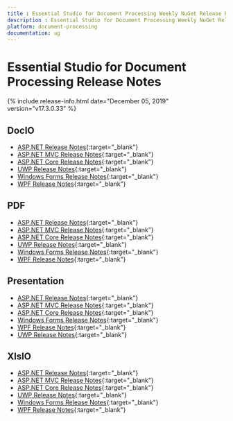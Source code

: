 ```yaml
---
title : Essential Studio for Document Processing Weekly NuGet Release Release Notes  
description : Essential Studio for Document Processing Weekly NuGet Release Release Notes  
platform: document-processing
documentation: ug
---
```


# Essential Studio for Document Processing  Release Notes  

{% include release-info.html date="December 05, 2019" version="v17.3.0.33" %} 

## DocIO

* [ASP.NET Release Notes](/aspnet/release-notes/v17.3.0.33#docio){:target="_blank"}
* [ASP.NET MVC Release Notes](/aspnetmvc/release-notes/v17.3.0.33#docio){:target="_blank"}
* [ASP.NET Core Release Notes](/aspnet-core/release-notes/v17.3.0.33#docio){:target="_blank"}
* [UWP Release Notes](/uwp/release-notes/v17.3.0.33#docio){:target="_blank"}
* [Windows Forms Release Notes](/windowsforms/release-notes/v17.3.0.33#docio){:target="_blank"}
* [WPF Release Notes](/wpf/release-notes/v17.3.0.33#docio){:target="_blank"}


## PDF

* [ASP.NET Release Notes](/aspnet/release-notes/v17.3.0.33#pdf){:target="_blank"}
* [ASP.NET MVC Release Notes](/aspnetmvc/release-notes/v17.3.0.33#pdf){:target="_blank"}
* [ASP.NET Core Release Notes](/aspnet-core/release-notes/v17.3.0.33#pdf){:target="_blank"}
* [UWP Release Notes](/uwp/release-notes/v17.3.0.33#pdf){:target="_blank"}
* [Windows Forms Release Notes](/windowsforms/release-notes/v17.3.0.33#pdf){:target="_blank"}
* [WPF Release Notes](/wpf/release-notes/v17.3.0.33#pdf){:target="_blank"}


## Presentation

* [ASP.NET Release Notes](/aspnet/release-notes/v17.3.0.33#presentation){:target="_blank"}
* [ASP.NET MVC Release Notes](/aspnetmvc/release-notes/v17.3.0.33#presentation){:target="_blank"}
* [ASP.NET Core Release Notes](/aspnet-core/release-notes/v17.3.0.33#presentation){:target="_blank"}
* [Windows Forms Release Notes](/windowsforms/release-notes/v17.3.0.33#presentation){:target="_blank"}
* [WPF Release Notes](/wpf/release-notes/v17.3.0.33#presentation){:target="_blank"}
* [UWP Release Notes](/uwp/release-notes/v17.3.0.33#presentation){:target="_blank"}


## XlsIO

* [ASP.NET Release Notes](/aspnet/release-notes/v17.3.0.33#xlsio){:target="_blank"}
* [ASP.NET MVC Release Notes](/aspnetmvc/release-notes/v17.3.0.33#xlsio){:target="_blank"}
* [ASP.NET Core Release Notes](/aspnet-core/release-notes/v17.3.0.33#xlsio){:target="_blank"}
* [UWP Release Notes](/uwp/release-notes/v17.3.0.33#xlsio){:target="_blank"}
* [Windows Forms Release Notes](/windowsforms/release-notes/v17.3.0.33#xlsio){:target="_blank"}
* [WPF Release Notes](/wpf/release-notes/v17.3.0.33#xlsio){:target="_blank"}